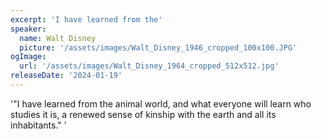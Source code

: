 ```yaml
---
excerpt: 'I have learned from the'
speaker:
  name: Walt Disney
  picture: '/assets/images/Walt_Disney_1946_cropped_100x100.JPG'
ogImage:
  url: '/assets/images/Walt_Disney_1964_cropped_512x512.jpg'
releaseDate: '2024-01-19'
---
```


'"I have learned from the animal world, and what everyone will learn who studies it is, a renewed sense of kinship with the earth and all its inhabitants."'
